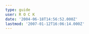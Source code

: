 ```yaml
---
type: guide
user: R O C K
date: '2004-06-18T14:56:52.000Z'
lastmod: '2007-01-12T16:06:14.000Z'
---
```


